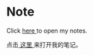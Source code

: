 # Note
Click 
<a href="https://vick-wan.github.io/Note/site/" target="_blank" rel="noopener noreferrer">
    here
</a>
to open my notes.

点击<a href="https://vick-wan.github.io/Note/site/" target="_blank" rel="noopener noreferrer">
    这里
</a>来打开我的笔记。
